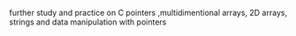 further study and practice on C pointers ,multidimentional arrays, 2D arrays, strings and data manipulation with pointers
